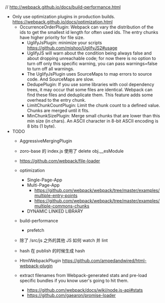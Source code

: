 <!--
@Author: Yingya Zhang <zyy>
@Date:   2016-06-26 16:58:00
@Email:  zyy7259@gmail.com
@Last modified by:   zyy
@Last modified time: 2016-06-26 16:58:27
-->

// http://webpack.github.io/docs/build-performance.html

- Only use optimization plugins in production builds. https://webpack.github.io/docs/optimization.html
  - OccurrenceOrderPlugin: Webpack can vary the distribution of the ids to get the smallest id length for often used ids. The entry chunks have higher priority for file size.
	 - UglifyJsPlugin: minimize your scripts https://github.com/mishoo/UglifyJS2#usage
    - UglifyJS will warn about the condition being always false and about dropping unreachable code; for now there is no option to turn off only this specific warning, you can pass warnings=false to turn off all warnings.
    - The UglifyJsPlugin uses SourceMaps to map errors to source code. And SourceMaps are slow.
    - DedupePlugin: If you use some libraries with cool dependency trees, it may occur that some files are identical. Webpack can find these files and deduplicate them. This feature adds some overhead to the entry chunk.
    - LimitChunkCountPlugin: Limit the chunk count to a defined value. Chunks are merged until it fits.
    - MinChunkSizePlugin: Merge small chunks that are lower than this min size (in chars). An ASCII character in 8-bit ASCII encoding is 8 bits (1 byte).
- TODO
  - AggressiveMergingPlugin
  - zoro-base 的 index.js 使用了 delete obj.\_\_esModule
  - https://github.com/webpack/file-loader
  - optimization
    - Single-Page-App
    - Multi-Page-App
      - https://github.com/webpack/webpack/tree/master/examples/multiple-entry-points
      - https://github.com/webpack/webpack/tree/master/examples/multiple-commons-chunks
    - DYNAMIC LINKED LIBRARY
  - build-performance
    - prefetch
  - 除了 /src/js 之外的其他 JS 如何 watch 并 lint
  - hash 在 publish 的时候生成 hash
  - HtmlWebpackPlugin https://github.com/ampedandwired/html-webpack-plugin

  - extract filenames from Webpack-generated stats and pre-load specific bundles if you know user's going to hit them.
    - https://github.com/webpack/docs/wiki/node.js-api#stats
    - https://github.com/gaearon/promise-loader
